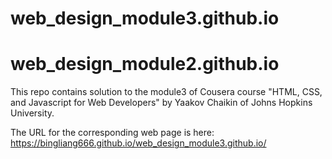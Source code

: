 # web_design_module3.github.io
# web_design_module2.github.io
This repo contains solution to the module3 of Cousera course "HTML, CSS, and Javascript for Web Developers" by Yaakov Chaikin of Johns Hopkins University.

The URL for the corresponding web page is here: https://bingliang666.github.io/web_design_module3.github.io/
